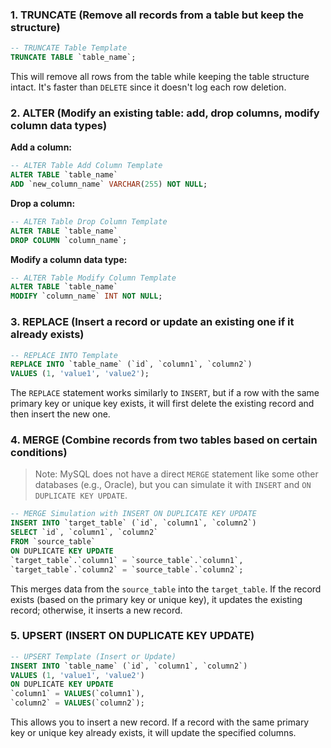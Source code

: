 ### 1. **TRUNCATE** (Remove all records from a table but keep the structure)

```sql
-- TRUNCATE Table Template
TRUNCATE TABLE `table_name`;
```

This will remove all rows from the table while keeping the table structure intact. It's faster than `DELETE` since it doesn't log each row deletion.

### 2. **ALTER** (Modify an existing table: add, drop columns, modify column data types)

**Add a column:**
```sql
-- ALTER Table Add Column Template
ALTER TABLE `table_name`
ADD `new_column_name` VARCHAR(255) NOT NULL;
```

**Drop a column:**
```sql
-- ALTER Table Drop Column Template
ALTER TABLE `table_name`
DROP COLUMN `column_name`;
```

**Modify a column data type:**
```sql
-- ALTER Table Modify Column Template
ALTER TABLE `table_name`
MODIFY `column_name` INT NOT NULL;
```

### 3. **REPLACE** (Insert a record or update an existing one if it already exists)

```sql
-- REPLACE INTO Template
REPLACE INTO `table_name` (`id`, `column1`, `column2`)
VALUES (1, 'value1', 'value2');
```

The `REPLACE` statement works similarly to `INSERT`, but if a row with the same primary key or unique key exists, it will first delete the existing record and then insert the new one.

### 4. **MERGE** (Combine records from two tables based on certain conditions)

> Note: MySQL does not have a direct `MERGE` statement like some other databases (e.g., Oracle), but you can simulate it with `INSERT` and `ON DUPLICATE KEY UPDATE`.

```sql
-- MERGE Simulation with INSERT ON DUPLICATE KEY UPDATE
INSERT INTO `target_table` (`id`, `column1`, `column2`)
SELECT `id`, `column1`, `column2`
FROM `source_table`
ON DUPLICATE KEY UPDATE
`target_table`.`column1` = `source_table`.`column1`,
`target_table`.`column2` = `source_table`.`column2`;
```

This merges data from the `source_table` into the `target_table`. If the record exists (based on the primary key or unique key), it updates the existing record; otherwise, it inserts a new record.

### 5. **UPSERT (INSERT ON DUPLICATE KEY UPDATE)**

```sql
-- UPSERT Template (Insert or Update)
INSERT INTO `table_name` (`id`, `column1`, `column2`)
VALUES (1, 'value1', 'value2')
ON DUPLICATE KEY UPDATE
`column1` = VALUES(`column1`), 
`column2` = VALUES(`column2`);
```

This allows you to insert a new record. If a record with the same primary key or unique key already exists, it will update the specified columns.
